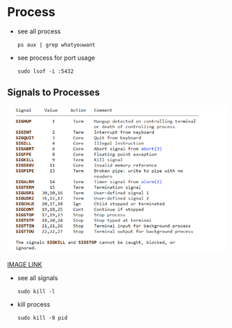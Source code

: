 # Process

- see all process

  ```shell
  ps aux | grep whatyouwant
  ```

- see process for port usage

  ```shell
  sudo lsof -i :5432
  ```

## Signals to Processes

![signals](./figs/signals.png)

[IMAGE LINK](https://i.sstatic.net/9EQBC.png)

- see all signals

  ```shell
  sudo kill -l
  ```

- kill process

  ```shell
  sudo kill -9 pid
  ```
